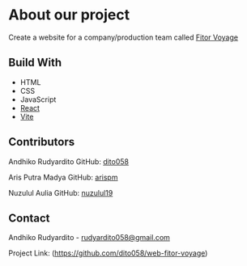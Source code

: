 # About our project

Create a website for a company/production team called [Fitor Voyage](https://www.instagram.com/fitorvoyage.id/)

## Build With

* HTML
* CSS
* JavaScript
* [React](https://reactjs.org/)
* [Vite](https://vitejs.dev/)

## Contributors

Andhiko Rudyardito
GitHub: [dito058](https://github.com/dito058)

Aris Putra Madya
GitHub: [arispm](https://github.com/arispm)

Nuzulul Aulia
GitHub: [nuzulul19](https://github.com/nuzulul19)

## Contact

Andhiko Rudyardito - rudyardito058@gmail.com

Project Link: (https://github.com/dito058/web-fitor-voyage)

